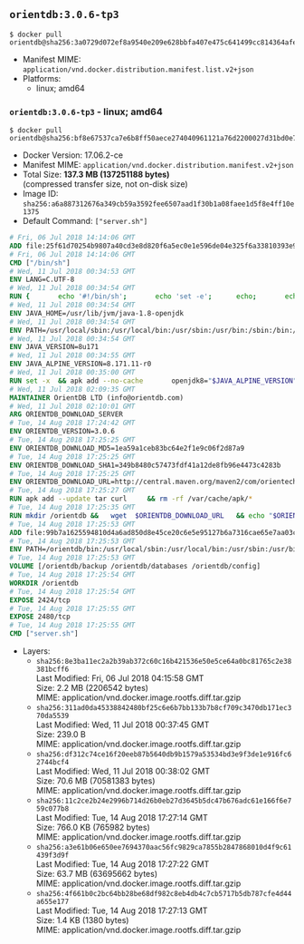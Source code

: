 ## `orientdb:3.0.6-tp3`

```console
$ docker pull orientdb@sha256:3a0729d072ef8a9540e209e628bbfa407e475c641499cc814364afee0a9c1543
```

-	Manifest MIME: `application/vnd.docker.distribution.manifest.list.v2+json`
-	Platforms:
	-	linux; amd64

### `orientdb:3.0.6-tp3` - linux; amd64

```console
$ docker pull orientdb@sha256:bf8e67537ca7e6b8ff50aece274040961121a76d2200027d31bd0e72f722bd7a
```

-	Docker Version: 17.06.2-ce
-	Manifest MIME: `application/vnd.docker.distribution.manifest.v2+json`
-	Total Size: **137.3 MB (137251188 bytes)**  
	(compressed transfer size, not on-disk size)
-	Image ID: `sha256:a6a887312676a349cb59a3592fee6507aad1f30b1a08faee1d5f8e4ff10e1375`
-	Default Command: `["server.sh"]`

```dockerfile
# Fri, 06 Jul 2018 14:14:06 GMT
ADD file:25f61d70254b9807a40cd3e8d820f6a5ec0e1e596de04e325f6a33810393e95a in / 
# Fri, 06 Jul 2018 14:14:06 GMT
CMD ["/bin/sh"]
# Wed, 11 Jul 2018 00:34:53 GMT
ENV LANG=C.UTF-8
# Wed, 11 Jul 2018 00:34:54 GMT
RUN { 		echo '#!/bin/sh'; 		echo 'set -e'; 		echo; 		echo 'dirname "$(dirname "$(readlink -f "$(which javac || which java)")")"'; 	} > /usr/local/bin/docker-java-home 	&& chmod +x /usr/local/bin/docker-java-home
# Wed, 11 Jul 2018 00:34:54 GMT
ENV JAVA_HOME=/usr/lib/jvm/java-1.8-openjdk
# Wed, 11 Jul 2018 00:34:54 GMT
ENV PATH=/usr/local/sbin:/usr/local/bin:/usr/sbin:/usr/bin:/sbin:/bin:/usr/lib/jvm/java-1.8-openjdk/jre/bin:/usr/lib/jvm/java-1.8-openjdk/bin
# Wed, 11 Jul 2018 00:34:54 GMT
ENV JAVA_VERSION=8u171
# Wed, 11 Jul 2018 00:34:55 GMT
ENV JAVA_ALPINE_VERSION=8.171.11-r0
# Wed, 11 Jul 2018 00:35:00 GMT
RUN set -x 	&& apk add --no-cache 		openjdk8="$JAVA_ALPINE_VERSION" 	&& [ "$JAVA_HOME" = "$(docker-java-home)" ]
# Wed, 11 Jul 2018 02:09:35 GMT
MAINTAINER OrientDB LTD (info@orientdb.com)
# Wed, 11 Jul 2018 02:10:01 GMT
ARG ORIENTDB_DOWNLOAD_SERVER
# Tue, 14 Aug 2018 17:24:42 GMT
ENV ORIENTDB_VERSION=3.0.6
# Tue, 14 Aug 2018 17:25:25 GMT
ENV ORIENTDB_DOWNLOAD_MD5=1ea59a1ceb83bc64e2f1e9c06f2d87a9
# Tue, 14 Aug 2018 17:25:25 GMT
ENV ORIENTDB_DOWNLOAD_SHA1=349b8480c57473fdf41a12de8fb96e4473c4283b
# Tue, 14 Aug 2018 17:25:25 GMT
ENV ORIENTDB_DOWNLOAD_URL=http://central.maven.org/maven2/com/orientechnologies/orientdb-tp3/3.0.6/orientdb-tp3-3.0.6.tar.gz
# Tue, 14 Aug 2018 17:25:27 GMT
RUN apk add --update tar curl     && rm -rf /var/cache/apk/*
# Tue, 14 Aug 2018 17:25:35 GMT
RUN mkdir /orientdb &&   wget  $ORIENTDB_DOWNLOAD_URL   && echo "$ORIENTDB_DOWNLOAD_MD5 *orientdb-tp3-$ORIENTDB_VERSION.tar.gz" | md5sum -c -   && echo "$ORIENTDB_DOWNLOAD_SHA1 *orientdb-tp3-$ORIENTDB_VERSION.tar.gz" | sha1sum -c -   && tar -xvzf orientdb-tp3-$ORIENTDB_VERSION.tar.gz -C /orientdb --strip-components=1   && rm orientdb-tp3-$ORIENTDB_VERSION.tar.gz   && rm -rf /orientdb/databases/*
# Tue, 14 Aug 2018 17:25:53 GMT
ADD file:99b7a1625594810d4a6ad850d8e45ce20c6e5e95127b6a7316cae65e7aa03c13 in /orientdb/config 
# Tue, 14 Aug 2018 17:25:53 GMT
ENV PATH=/orientdb/bin:/usr/local/sbin:/usr/local/bin:/usr/sbin:/usr/bin:/sbin:/bin:/usr/lib/jvm/java-1.8-openjdk/jre/bin:/usr/lib/jvm/java-1.8-openjdk/bin
# Tue, 14 Aug 2018 17:25:53 GMT
VOLUME [/orientdb/backup /orientdb/databases /orientdb/config]
# Tue, 14 Aug 2018 17:25:54 GMT
WORKDIR /orientdb
# Tue, 14 Aug 2018 17:25:54 GMT
EXPOSE 2424/tcp
# Tue, 14 Aug 2018 17:25:55 GMT
EXPOSE 2480/tcp
# Tue, 14 Aug 2018 17:25:55 GMT
CMD ["server.sh"]
```

-	Layers:
	-	`sha256:8e3ba11ec2a2b39ab372c60c16b421536e50e5ce64a0bc81765c2e38381bcff6`  
		Last Modified: Fri, 06 Jul 2018 04:15:58 GMT  
		Size: 2.2 MB (2206542 bytes)  
		MIME: application/vnd.docker.image.rootfs.diff.tar.gzip
	-	`sha256:311ad0da45338842480bf25c6e6b7bb133b7b8cf709c3470db171ec370da5539`  
		Last Modified: Wed, 11 Jul 2018 00:37:45 GMT  
		Size: 239.0 B  
		MIME: application/vnd.docker.image.rootfs.diff.tar.gzip
	-	`sha256:df312c74ce16f20eeb87b5640db9b1579a53534bd3e9f3de1e916fc62744bcf4`  
		Last Modified: Wed, 11 Jul 2018 00:38:02 GMT  
		Size: 70.6 MB (70581383 bytes)  
		MIME: application/vnd.docker.image.rootfs.diff.tar.gzip
	-	`sha256:11c2ce2b24e2996b714d26b0eb27d3645b5dc47b676adc61e166f6e759c077b8`  
		Last Modified: Tue, 14 Aug 2018 17:27:14 GMT  
		Size: 766.0 KB (765982 bytes)  
		MIME: application/vnd.docker.image.rootfs.diff.tar.gzip
	-	`sha256:a3e61b06e650ee7694370aac56fc9829ca7855b2847868010d4f9c61439f3d9f`  
		Last Modified: Tue, 14 Aug 2018 17:27:22 GMT  
		Size: 63.7 MB (63695662 bytes)  
		MIME: application/vnd.docker.image.rootfs.diff.tar.gzip
	-	`sha256:4f661b0c2bc64bb28be68df982c8eb4db4c7cb5717b5db787cfe4d44a655e177`  
		Last Modified: Tue, 14 Aug 2018 17:27:13 GMT  
		Size: 1.4 KB (1380 bytes)  
		MIME: application/vnd.docker.image.rootfs.diff.tar.gzip
